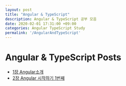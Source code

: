 ```yaml
---
layout: post
title: "Angular & TypeScript"
description: Angular & TypeScript 공부 모음
date: 2020-02-01 17:31:00 +09:00
categories: Angular TypeScript Study
permalink: '/AngularAndTypeScript'
---
```



# Angular & TypeScript Posts

- [1장 Angular소개](https://yoowonyoung.github.io/posts/Angular-01/)
- [2장 Angular 시작하기 1번째](https://yoowonyoung.github.io/posts/Angular-02/)